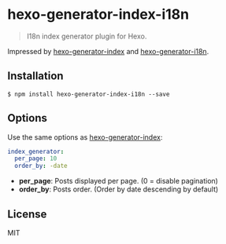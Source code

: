 # hexo-generator-index-i18n

> I18n index generator plugin for Hexo.

Impressed by [hexo-generator-index] and [hexo-generator-i18n](https://github.com/Jamling/hexo-generator-i18n).

## Installation

```shell
$ npm install hexo-generator-index-i18n --save
```

## Options

Use the same options as [hexo-generator-index]:

```yml
index_generator:
  per_page: 10
  order_by: -date
```

- **per_page**: Posts displayed per page. (0 = disable pagination)
- **order_by**: Posts order. (Order by date descending by default)

## License

MIT

[hexo-generator-index]: https://github.com/hexojs/hexo-generator-index
